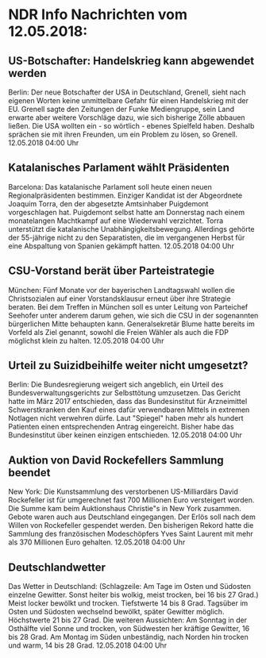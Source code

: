 # NDR Info Nachrichten vom 12.05.2018:


## US-Botschafter: Handelskrieg kann abgewendet werden
Berlin: Der neue Botschafter der USA in Deutschland, Grenell, sieht nach eigenen Worten keine unmittelbare Gefahr für einen Handelskrieg mit der EU. Grenell sagte den Zeitungen der Funke Mediengruppe, sein Land erwarte aber weitere Vorschläge dazu, wie sich bisherige Zölle abbauen ließen. Die USA wollten ein - so wörtlich - ebenes Spielfeld haben. Deshalb sprächen sie mit ihren Freunden, um ein Problem zu lösen, so Grenell. 12.05.2018 04:00 Uhr 

## Katalanisches Parlament wählt Präsidenten
Barcelona: Das katalanische Parlament soll heute einen neuen Regionalpräsidenten bestimmen. Einziger Kandidat ist der Abgeordnete Joaquim Torra, den der abgesetzte Amtsinhaber Puigdemont vorgeschlagen hat. Puigdemont selbst hatte am Donnerstag nach einem monatelangen Machtkampf auf eine Wiederwahl verzichtet. Torra unterstützt die katalanische Unabhängigkeitsbewegung. Allerdings gehörte der 55-jährige nicht zu den Separatisten, die im vergangenen Herbst für eine Abspaltung von Spanien gekämpft hatten. 12.05.2018 04:00 Uhr 

## CSU-Vorstand berät über Parteistrategie
München: Fünf Monate vor der bayerischen Landtagswahl wollen die Christsozialen auf einer Vorstandsklausur erneut über ihre Strategie beraten. Bei dem Treffen in München soll es unter Leitung von Parteichef Seehofer unter anderem darum gehen, wie sich die CSU in der sogenannten bürgerlichen Mitte behaupten kann. Generalsekretär Blume hatte bereits im Vorfeld als Ziel genannt, sowohl die Freien Wähler als auch die FDP möglichst klein zu halten. 12.05.2018 04:00 Uhr 

## Urteil zu Suizidbeihilfe weiter nicht umgesetzt?
Berlin: Die Bundesregierung weigert sich angeblich, ein Urteil des Bundesverwaltungsgerichts zur Selbsttötung umzusetzen. Das Gericht hatte im März 2017 entschieden, dass das Bundesinstitut für Arzneimittel Schwerstkranken den Kauf eines dafür verwendbaren Mittels in extremen Notlagen nicht verwehren dürfe. Laut "Spiegel" haben mehr als hundert Patienten einen entsprechenden Antrag eingereicht. Bisher habe das Bundesinstitut über keinen einzigen entschieden. 12.05.2018 04:00 Uhr 

## Auktion von David Rockefellers Sammlung beendet
New York: Die Kunstsammlung des verstorbenen US-Milliardärs David Rockefeller ist für umgerechnet fast 700 Millionen Euro versteigert worden. Die Summe kam beim Auktionshaus Christie"s in New York zusammen. Gebote waren auch aus Deutschland eingegangen. Der Erlös soll nach dem Willen von Rockefeller gespendet werden. Den bisherigen Rekord hatte die Sammlung des französischen Modeschöpfers Yves Saint Laurent mit mehr als 370 Millionen Euro gehalten. 12.05.2018 04:00 Uhr 

## Deutschlandwetter
Das Wetter in Deutschland:
(Schlagzeile: Am Tage im Osten und Südosten einzelne Gewitter. Sonst heiter bis wolkig, meist trocken, bei 16 bis 27 Grad.) Meist locker bewölkt und trocken. Tiefstwerte 14 bis 8 Grad. Tagsüber im Osten und Südosten wechselnd bewölkt, später Gewitter möglich. Höchstwerte 21 bis 27 Grad. Die weiteren Aussichten: Am Sonntag in der Osthälfte viel Sonne und trocken, von Südwesten her kräftige Gewitter, 16 bis 28 Grad. Am Montag im Süden unbeständig, nach Norden hin trocken und warm, 14 bis 28 Grad. 12.05.2018 04:00 Uhr 
